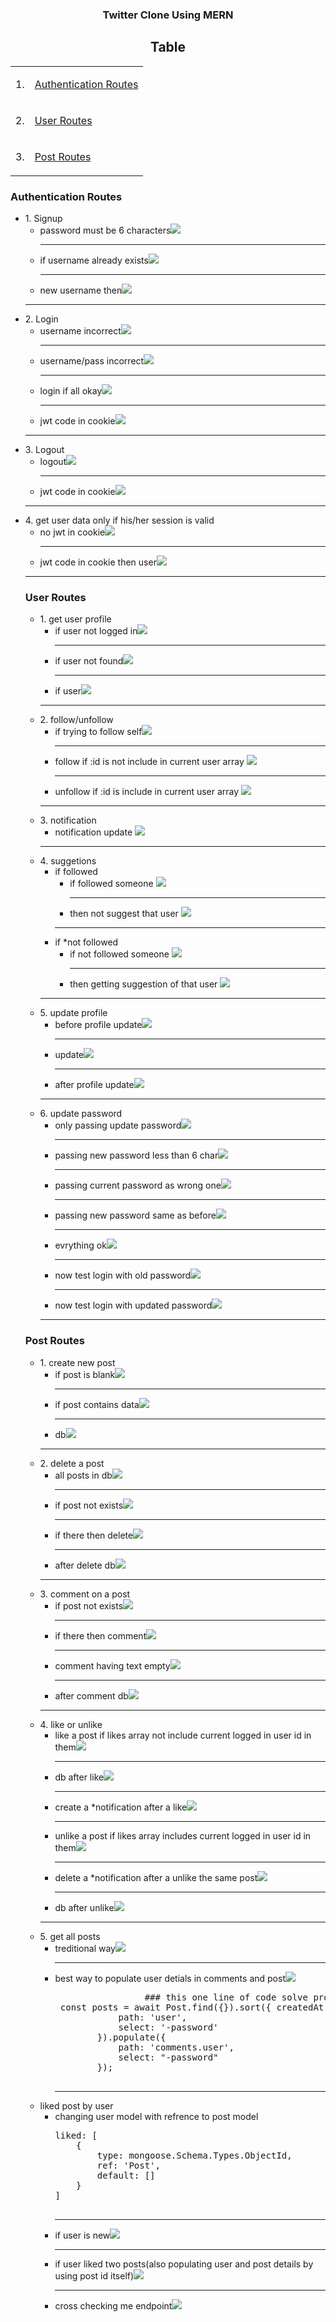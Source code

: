 <div align="center">

### Twitter Clone Using MERN
</div>

<div align="center">


## Table 

<table>
    <tr>
        <td>1.</td>
        <td>

[Authentication Routes](#authentication-routes)
        </td>
    </tr>
    <tr>
        <td>2.</td>
        <td>

[User Routes](#user-routes)
        </td>
    </tr>
    <tr>
        <td>3.</td>
        <td>

[Post Routes](#post-routes)
        </td>
    </tr>
</table>
</div>

<!--! auth -->
### Authentication Routes

   <ul>
    <!-- signup -->
        <li>
        1. Signup
            <ul>
                <li>password must be 6 characters<img src="./output/i3.png"></li> <hr/>
                <li>if username already exists<img src="./output/i2.png"></li> <hr/>
                <li>new username then<img src="./output/i1.png"></li>
            </ul>
        <hr/>
        </li>
    <!-- login -->
    <li>
       2.  Login
            <ul>
                <li>username incorrect<img src="./output/i6.png"></li> <hr/>
                <li>username/pass incorrect<img src="./output/i5.png"></li> <hr/>
                <li>login if all okay<img src="./output/i4.png"></li> <hr/>
                <li>jwt code in cookie<img src="./output/i7.png"></li> 
            </ul>
        </li> 
        <hr/>  
    <!-- logout -->
    <li>
       3. Logout
            <ul>
                <li>logout<img src="./output/i8.png"></li> <hr/>
                <li>jwt code in cookie<img src="./output/i9.png"></li>
            </ul>
        </li> 
        <hr/>
    <!-- get user data only if his/her session is valid -->
    <li>
       4. get user data only if his/her session is valid
            <ul>
                <li>no jwt in cookie<img src="./output/i10.png"></li> <hr/>
                <li>jwt code in cookie then user<img src="./output/i11.png"></li> 
            </ul>
    </li>
    <hr/>

<!--! user -->
### User Routes
<ul>
    <!-- get user profile -->
        <li>
        1. get user profile
            <ul>
                <li>if user not logged in<img src="./output/i13.png"></li> <hr/>
                <li>if user not found<img src="./output/i14.png"></li> <hr/>
                <li>if user<img src="./output/i12.png"></li> 
            </ul>
        </li>
        <hr/>
        <!-- follow/unfollow -->
         <li>
        2. follow/unfollow
            <ul>
                <li>if trying to follow self<img src="./output/i15.png"></li> <hr/>
                <li>follow if :id is not include in current user array <img src="./output/i16.png"></li> <hr/>
                <li>unfollow if :id is include in current user array <img src="./output/i17.png"></li>
            </ul>
        </li> 
        <hr/>
        <!-- notification -->
         <li>
        3. notification
            <ul>
                <li>notification update <img src="./output/i18.png"></li>
            </ul>
        </li>
        <hr/> 
        <!-- suggetions -->
         <li>
        4. suggetions
            <ul>
                <li>if followed 
                    <ul>
                        <li>if followed someone <img src="./output/i19.png"></li> <hr/>
                        <li>then not suggest that user <img src="./output/i20.png"></li>
                    </ul>
                </li>
                <hr/>
                <li>if *not followed 
                    <ul>
                        <li>if not followed someone <img src="./output/i21.png"></li> <hr/>
                        <li>then getting suggestion of that user <img src="./output/i22.png"></li>
                    </ul>
                </li>
            </ul>
        </li>
        <hr/>
        <!-- update profile  -->
           <li>
        5. update profile 
            <ul>
                <li>before profile update<img src="./output/i23.png"></li> <hr/>
                <li>update<img src="./output/i24.png"></li> <hr/>
                <li>after profile update<img src="./output/i25.png"></li>
            </ul>
        </li>
        <hr/> 
        <!-- update password -->
         <li>
        6. update password 
            <ul>
                <li>only passing update password<img src="./output/i26.png"></li> <hr/>
                <li>passing new password less than 6 char<img src="./output/i27.png"></li> <hr/>
                <li>passing current password as wrong one<img src="./output/i28.png"></li> <hr/>
                <li>passing new password same as before<img src="./output/i29.png"></li> <hr/>
                <li>evrything ok<img src="./output/i30.png"></li> <hr/>
                <li>now test login with old password<img src="./output/i31.png"></li> <hr/>
                <li>now test login with updated password<img src="./output/i32.png"></li>
            </ul>
        </li>
        <hr/> 
    </ul>
    
<!--! posts -->

### Post Routes
<ul>
        <!-- create new post -->
            <li>
            1. create new post 
                <ul>
                    <li>if post is blank<img src="./output/i33.png"></li> <hr/>
                    <li>if post contains data<img src="./output/i34.png"></li> <hr/>
                    <li>db<img src="./output/i37.png"></li>
                    </ul>
            </li> 
            <hr/>
        <!-- delete a post -->
        <li>
            2. delete a post 
                <ul>
                    <li>all posts in db<img src="./output/i37.png"></li> <hr/>
                    <li>if post not exists<img src="./output/i36.png"></li> <hr/>
                    <li>if there then delete<img src="./output/i35.png"></li> <hr/>
                    <li>after delete db<img src="./output/i38.png"></li> 
                </ul>
            </li>
            <hr/>
        <!-- comment on a post -->
        <li>
            3. comment on a post 
                <ul>
                    <li>if post not exists<img src="./output/i40.png"></li> <hr/>
                    <li>if there then comment<img src="./output/i41.png"></li> <hr/>
                    <li>comment having text empty<img src="./output/i39.png"></li> <hr/>
                    <li>after comment db<img src="./output/i42.png"></li>
                </ul>
            </li> 
            <hr/>
        <!-- like or unlike -->
        <li>
            4. like or unlike 
                <ul>
                    <li>like a post if likes array not include current logged in user id in them<img src="./output/i43.png"></li> <hr/>
                    <li>db after like<img src="./output/i44.png"></li> <hr/>
                    <li>create a *notification after a like<img src="./output/i48.png"></li> <hr/>
                    <li>unlike a post if likes array includes current logged in user id in them<img src="./output/i46.png"></li> <hr/>
                    <li>delete a *notification after a unlike the same post<img src="./output/i45.png"></li> <hr/>
                    <li>db after unlike<img src="./output/i47.png"></li>
                </ul>
            </li> 
            <hr/>
            <!-- get all posts -->
            <li>5. get all posts 
            <ul>
                 <li>treditional way<img src="./output/i49.png"></li> <hr/>
                 <li>best way to populate user detials in comments and post<img src="./output/i50.png">
                 <pre>
                 ### this one line of code solve problem ###
 const posts = await Post.find({}).sort({ createdAt: -1 }).populate({
            path: 'user',
            select: '-password'
        }).populate({
            path: 'comments.user',
            select: "-password"
        });
                 </pre>
                 </li> 
                 <hr/>
            </ul>
            </li>
            <!-- liked post by user -->
            <li>liked post by user
             <ul>
             <li>changing user model with refrence to post model
             <pre>
liked: [
    {
        type: mongoose.Schema.Types.ObjectId,
        ref: 'Post',
        default: []
    }
]
             </pre>
             <hr/>
             </li>
                    <li>if user is new<img src="./output/i51.png"></li> <hr/>
                    <li>if user liked two posts(also populating user and post details by using post id itself)<img src="./output/i53.png"></li>
                    <hr/>
                    <li>cross checking me endpoint<img src="./output/i52.png"></li>
                </ul>
            </li>
        </ul>

### 
